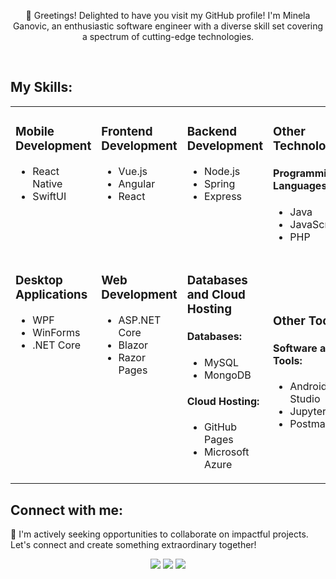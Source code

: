 <p align="center">👋 Greetings! Delighted to have you visit my GitHub profile! I'm Minela Ganovic, an enthusiastic software engineer with a diverse skill set covering a spectrum of cutting-edge technologies.</p>

<br>

<h2 align="left">My Skills:</h2>

<table align="center">
  <tr>
    <td valign="top">
        <h3>Mobile Development</h3>
        <ul>
            <li>React Native</li>
            <li>SwiftUI</li>
        </ul>
    </td>
    <td valign="top">
        <h3>Frontend Development</h3>
        <ul>
            <li>Vue.js</li>
            <li>Angular</li>
            <li>React</li>
        </ul>
    </td>
    <td valign="top">
        <h3>Backend Development</h3>
        <ul>
            <li>Node.js</li>
            <li>Spring</li>
            <li>Express</li>
        </ul>
    </td>
    <td colspan="1" valign="top">
        <h3>Other Technologies</h3>
        <h4>Programming Languages:</h4>
        <ul>
            <li>Java</li>
            <li>JavaScript</li>
            <li>PHP</li>
        </ul>
    </td>
  </tr>
  <tr>
    <td valign="top">
        <h3>Desktop Applications</h3>
        <ul>
            <li>WPF</li>
            <li>WinForms</li>
            <li>.NET Core</li>
        </ul>
    </td>
    <td valign="top">
        <h3>Web Development</h3>
        <ul>
            <li>ASP.NET Core</li>
            <li>Blazor</li>
            <li>Razor Pages</li>
        </ul>
    </td>
    <td valign="top">
        <h3>Databases and Cloud Hosting</h3>
        <h4>Databases:</h4>
        <ul>
            <li>MySQL</li>
            <li>MongoDB</li>
        </ul>
        <h4>Cloud Hosting:</h4>
        <ul>
            <li>GitHub Pages</li>
            <li>Microsoft Azure</li>
        </ul>
    </td>
        <td> <h3>Other Tools</h3>
        <h4>Software and Tools:</h4>
        <ul>
            <li>Android Studio</li>
            <li>Jupyter</li>
            <li>Postman</li>
        </ul>
          
</td>
  </tr>
</table>

<h2>Connect with me:</h2>
<p>💼 I'm actively seeking opportunities to collaborate on impactful projects. Let's connect and create something extraordinary together!</p>
<p align="center">
  <a href="https://www.linkedin.com/in/minela-ganovic-1a2b19209"><img src="https://img.shields.io/badge/linkedin-507d2a.svg?style=for-the-badge&logo=linkedin&logoColor=ffffff"/></a>
   <a href="mailto:minelag556@gmail.com?subject=[GitHub]%20🔥%20profile%20contact&body=Hello"><img src="https://img.shields.io/badge/e‑mail-507d2a.svg?style=for-the-badge&logo=GMail&logoColor=ffffff"/></a>
     <a href="https://github.com/minelaganovic"><img src="https://img.shields.io/badge/github-507d2a.svg?style=for-the-badge&logo=GMail&logoColor=ffffff"/></a>
</p>
